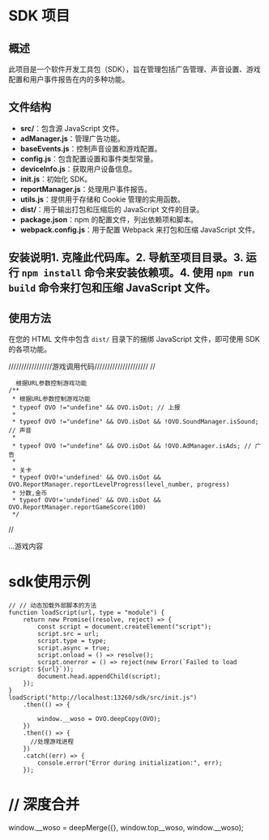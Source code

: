 # SDK 项目
## 概述
此项目是一个软件开发工具包（SDK），旨在管理包括广告管理、声音设置、游戏配置和用户事件报告在内的多种功能。
## 文件结构
- **src/**：包含源 JavaScript 文件。
- **adManager.js**：管理广告功能。
- **baseEvents.js**：控制声音设置和游戏配置。
- **config.js**：包含配置设置和事件类型常量。
- **deviceInfo.js**：获取用户设备信息。
- **init.js**：初始化 SDK。
- **reportManager.js**：处理用户事件报告。
- **utils.js**：提供用于存储和 Cookie 管理的实用函数。
- **dist/**：用于输出打包和压缩后的 JavaScript 文件的目录。
- **package.json**：npm 的配置文件，列出依赖项和脚本。
- **webpack.config.js**：用于配置 Webpack 来打包和压缩 JavaScript 文件。
## 安装说明1. 克隆此代码库。2. 导航至项目目录。3. 运行 `npm install` 命令来安装依赖项。4. 使用 `npm run build` 命令来打包和压缩 JavaScript 文件。
## 使用方法
在您的 HTML 文件中包含 `dist/` 目录下的捆绑 JavaScript 文件，即可使用 SDK 的各项功能。


/////////////////游戏调用代码/////////////////////
//
```
  根据URL参数控制游戏功能
/**
 * 根据URL参数控制游戏功能
 * typeof OVO !="undefine" && OVO.isDot; // 上报
 *
 * typeof OVO !="undefine" && OVO.isDot && !OVO.SoundManager.isSound; // 声音
 *
 * typeof OVO !="undefine" && OVO.isDot && !OVO.AdManager.isAds; // 广告
 * 
 * 关卡
 * typeof OVO!='undefined' && OVO.isDot && OVO.ReportManager.reportLevelProgress(level_number, progress) 
 * 分数,金币
 * typeof OVO!='undefined' && OVO.isDot && OVO.ReportManager.reportGameScore(100)
 */
```
// 

<div id="adcontent">
<script>
        const adContentDiv = document.querySelector("#adcontent");

      // 检查元素是否存在
      if (adContentDiv) {
          // 设置元素的样式
          adContentDiv.style.width = "100%";
          adContentDiv.style.height = "100%";
          adContentDiv.style.position = "fixed";
          adContentDiv.style.zIndex = 1;
      } else {
          console.error("未找到具有 id 为 'adcontent' 的元素。");
      }           
</script>

...游戏内容

# sdk使用示例
```
// // 动态加载外部脚本的方法
function loadScript(url, type = "module") {
    return new Promise((resolve, reject) => {
        const script = document.createElement("script");
        script.src = url;
        script.type = type;
        script.async = true;
        script.onload = () => resolve();
        script.onerror = () => reject(new Error(`Failed to load script: ${url}`));
        document.head.appendChild(script);
    });
}
loadScript("http://localhost:13260/sdk/src/init.js")
    .then(() => {
        
        window.__woso = OVO.deepCopy(OVO);
    })
    .then(() => {
      //处理游戏进程
    })
    .catch((err) => {
        console.error("Error during initialization:", err);
    });
```
# // 深度合并
window.__woso = deepMerge({}, window.top__woso, window.__woso);